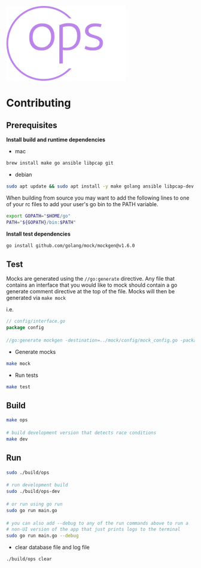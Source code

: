 ![](assets/logo-no-background-small.png)

# Contributing

## Prerequisites

**Install build and runtime dependencies**

- mac
```bash
brew install make go ansible libpcap git
```

- debian
```bash
sudo apt update && sudo apt install -y make golang ansible libpcap-dev git
```

When building from source you may want to add the following lines to one of your
rc files to add your user's go bin to the PATH variable.

```bash
export GOPATH="$HOME/go"
PATH="${GOPATH}/bin:$PATH"
```

**Install test dependencies**

```bash
go install github.com/golang/mock/mockgen@v1.6.0
```

## Test

Mocks are generated using the `//go:generate` directive. Any
file that contains an interface that you would like to mock
should contain a go generate comment directive at the top of
the file. Mocks will then be generated via `make mock`

i.e.

```go
// config/interface.go
package config

//go:generate mockgen -destination=../mock/config/mock_config.go -package=mock_config . Repo,Service
```

- Generate mocks

```bash
make mock
```

- Run tests

```bash
make test
```

## Build

```bash
make ops

# build development version that detects race conditions
make dev
```

## Run

```bash
sudo ./build/ops

# run development build
sudo ./build/ops-dev

# or run using go run
sudo go run main.go

# you can also add --debug to any of the run commands above to run a
# non-UI version of the app that just prints logs to the terminal
sudo go run main.go --debug
```

- clear database file and log file

```bash
./build/ops clear
```
